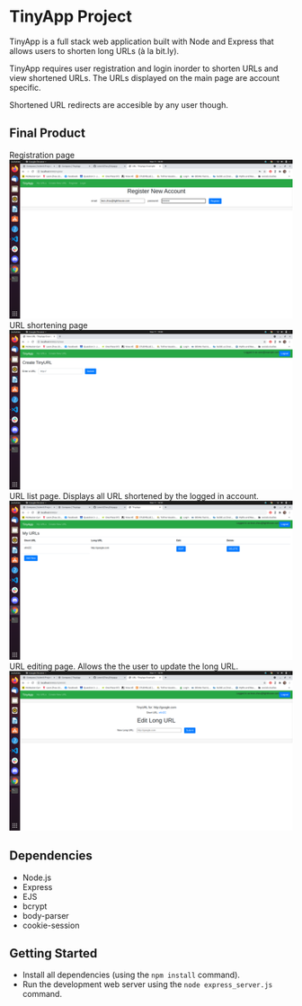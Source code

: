 # TinyApp Project

TinyApp is a full stack web application built with Node and Express that allows users to shorten long URLs (à la bit.ly).

TinyApp requires user registration and login inorder to shorten URLs and view shortened URLs. The URLs displayed on the main page are account specific.

Shortened URL redirects are accesible by any user though.

## Final Product
Registration page
!["account registration screen"](https://github.com/LeonXZhou/tinyapp/blob/master/docs/registration.png)
URL shortening page
!["long URL shortening page"](https://github.com/LeonXZhou/tinyapp/blob/master/docs/Shorten%20New%20Url.png)
URL list page. Displays all URL shortened by the logged in account.
!["URL list page"](https://github.com/LeonXZhou/tinyapp/blob/master/docs/URL%20list.png)
URL editing page. Allows the the user to update the long URL.
!["long URL editing page"](https://github.com/LeonXZhou/tinyapp/blob/master/docs/Edit%20URL.png)

## Dependencies

- Node.js
- Express
- EJS
- bcrypt
- body-parser
- cookie-session

## Getting Started

- Install all dependencies (using the `npm install` command).
- Run the development web server using the `node express_server.js` command.